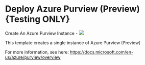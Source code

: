 <!--# NERegiondemos
--# Purview -->

# Deploy Azure Purview (Preview)  {Testing ONLY}

Create An Azure Purview Instance  - <a href="https://azuredeploy.net" target="_blank">
    <img src="http://azuredeploy.net/deploybutton.png"/>
</a>


This template creates a single instance of Azure Purview (Preview)


For more information, see here:
https://docs.microsoft.com/en-us/azure/purview/overview
